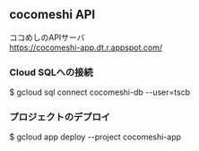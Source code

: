 ## cocomeshi API
ココめしのAPIサーバ  
https://cocomeshi-app.dt.r.appspot.com/

### Cloud SQLへの接続
$ gcloud sql connect cocomeshi-db --user=tscb

### プロジェクトのデプロイ
$ gcloud app deploy --project cocomeshi-app
